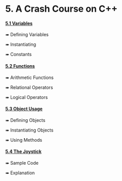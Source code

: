 # 5. A Crash Course on C++
#### [5.1 Variables](./variables.md)

   ➠ Defining Variables

   ➠ Instantiating

   ➠ Constants

#### [5.2 Functions](./functions.md)

   ➠ Arithmetic Functions

   ➠ Relational Operators

   ➠ Logical Operators

#### [5.3 Object Usage](./object_usage.md)

   ➠ Defining Objects

   ➠ Instantiating Objects

   ➠ Using Methods

#### [5.4 The Joystick](./joystick.md)

   ➠ Sample Code

   ➠ Explanation

